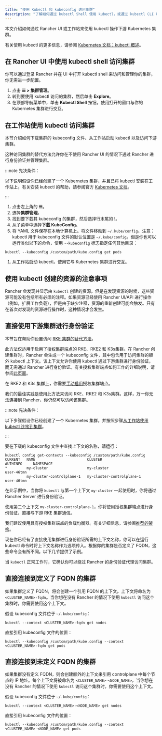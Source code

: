 ```yaml
---
title: "使用 Kubectl 和 kubeconfig 访问集群"
description: "了解如何通过 kubectl Shell 使用 kubectl，或通过 kubectl CLI 和 kubeconfig 文件，来访问和管理 Kubernetes 集群。kubeconfig 文件用于配置对 Kubernetes 的访问。当你使用 Rancher 创建集群时，Rancher 会自动为你的集群创建 kubeconfig。"
---
```


本文介绍如何通过 Rancher UI 或工作站来使用 kubectl 操作下游 Kubernetes 集群。

有关使用 kubectl 的更多信息，请参阅 [Kubernetes 文档：kubectl 概述](https://kubernetes.io/docs/reference/kubectl/overview/)。

## 在 Rancher UI 中使用 kubectl shell 访问集群

你可以通过登录 Rancher 并在 UI 中打开 kubectl shell 来访问和管理你的集群。你无需进一步配置。

1. 点击 **☰ > 集群管理**。
1. 转到要使用 kubectl 访问的集群，然后单击 **Explore**。
1. 在顶部导航菜单中，单击 **Kubectl Shell** 按钮。使用打开的窗口与你的 Kubernetes 集群进行交互。

## 在工作站使用 kubectl 访问集群

本节介绍如何下载集群的 kubeconfig 文件、从工作站启动 kubectl 以及访问下游集群。

这种访问集群的替代方法允许你在不使用 Rancher UI 的情况下通过 Rancher 进行身份验证并管理集群。

:::note 先决条件：

以下说明假设你已经创建了一个 Kubernetes 集群，并且已将 kubectl 安装在工作站上。有关安装 kubectl 的帮助，请参阅官方 [Kubernetes 文档](https://kubernetes.io/docs/tasks/tools/install-kubectl/)。

:::

1. 点击左上角的 **☰**。
1. 选择**集群管理**。
1. 找到要下载其 kubeconfig 的集群，然后选择行末尾的 **⁝**。
1. 从子菜单中选择**下载 KubeConfig**。
1. 将 YAML 文件保存在本地计算机上。将文件移动到 `~/.kube/config`。注意：kubectl 用于 kubeconfig 文件的默认位置是 `~/.kube/config`。但是你也可以运行类似以下的命令，使用 `--kubeconfig` 标志指定任何其他目录：
```
kubectl --kubeconfig /custom/path/kube.config get pods
```
1. 从工作站启动 kubectl。使用它与 Kubernetes 集群进行交互。


## 使用 kubectl 创建的资源的注意事项

Rancher 会发现并显示由 `kubectl` 创建的资源。但是在发现资源的时候，这些资源可能没有包括所有必须的注释。如果资源已经使用 Rancher UI/API 进行操作（例如，扩展工作负载），但是由于缺少注释，资源的重新创建可能会触发。只有在首次对发现的资源进行操作时，这种情况才会发生。

## 直接使用下游集群进行身份验证

本节旨在帮助你设置访问 [RKE 集群的替代方法](../../../cluster-deployment/launch-kubernetes-with-rancher.md)。

此方法仅适用于启用了[授权集群端点](../../../about-rancher/architecture/communicating-with-downstream-clusters.md#4-授权集群端点)的 RKE、RKE2 和 K3s集群。在 Rancher 创建集群时，Rancher 会生成一个 kubeconfig 文件，其中包含用于访问集群的额外 kubectl 上下文。该上下文允许你使用 kubectl 通过下游集群进行身份验证，而无需通过 Rancher 进行身份验证。有关授权集群端点如何工作的详细说明，请参阅[此页面](authorized-cluster-endpoint.md)。

在 RKE2 和 K3s 集群上，你需要[手动启用](../../../cluster-deployment/register-existing-clusters.md#对-rke2-和-k3s-集群的授权集群端点支持)授权集群端点。

我们的最佳实践是使用此方法来访问 RKE、RKE2 和 K3s集群。这样，万一你无法连接到 Rancher，你仍然可以访问该集群。


:::note 先决条件：

以下步骤假设你已经创建了一个 Kubernetes 集群，并按照步骤[从工作站使用 kubectl 连接到集群](#在工作站使用-kubectl-访问集群)。

:::

要在下载的 kubeconfig 文件中查找上下文的名称，请运行：

```
kubectl config get-contexts --kubeconfig /custom/path/kube.config
CURRENT   NAME                        CLUSTER                     AUTHINFO     NAMESPACE
*         my-cluster                  my-cluster                  user-46tmn
          my-cluster-controlplane-1   my-cluster-controlplane-1   user-46tmn
```

在此示例中，当你将 `kubectl` 与第一个上下文 `my-cluster` 一起使用时，你将通过 Rancher Server 进行身份验证。

使用第二个上下文 `my-cluster-controlplane-1`，你将使用授权集群端点进行身份验证，直接与下游 RKE 集群通信。

我们建议使用具有授权集群端点的负载均衡器。有关详细信息，请参阅[推荐的架构](../../../about-rancher/architecture/recommendations.md#授权集群端点架构)。

现在你已经有了直接使用集群进行身份验证所需的上下文名称，你可以在运行 kubectl 命令时将上下文名称作为选项传入。根据你的集群是否定义了 FQDN，这些命令会有所不同。以下几节提供了示例。

当 `kubectl` 正常工作时，它确认你可以绕过 Rancher 的身份验证代理访问集群。

## 直接连接到定义了 FQDN 的集群

如果集群定义了 FQDN，将会创建一个引用 FQDN 的上下文。上下文将命名为 `<CLUSTER_NAME>-fqdn`。当你想在没有 Rancher 的情况下使用 `kubectl` 访问这个集群时，你需要使用这个上下文。

假设 kubeconfig 文件位于 `~/.kube/config`：

```
kubectl --context <CLUSTER_NAME>-fqdn get nodes
```
直接引用 kubeconfig 文件的位置：
```
kubectl --kubeconfig /custom/path/kube.config --context <CLUSTER_NAME>-fqdn get pods
```

## 直接连接到未定义 FQDN 的集群

如果集群没有定义 FQDN，则会创建额外的上下文来引用 controlplane 中每个节点的 IP 地址。每个上下文将被命名为 `<CLUSTER_NAME>-<NODE_NAME>`。当你想在没有 Rancher 的情况下使用 `kubectl` 访问这个集群时，你需要使用这个上下文。

假设 kubeconfig 文件位于 `~/.kube/config`：
```
kubectl --context <CLUSTER_NAME>-<NODE_NAME> get nodes
```
直接引用 kubeconfig 文件的位置：
```
kubectl --kubeconfig /custom/path/kube.config --context <CLUSTER_NAME>-<NODE_NAME> get pods
```
